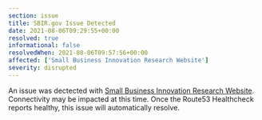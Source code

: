 ```yaml
---
section: issue
title: SBIR.gov Issue Detected
date: 2021-08-06T09:29:55+00:00
resolved: true
informational: false
resolvedWhen: 2021-08-06T09:57:56+00:00
affected: ['Small Business Innovation Research Website']
severity: disrupted
---
```

An issue was dectected with [Small Business Innovation Research Website](https://www.sbir.gov).  Connectivity may be impacted at this time.  Once the Route53 Healthcheck reports healthy, this issue will automatically resolve.
